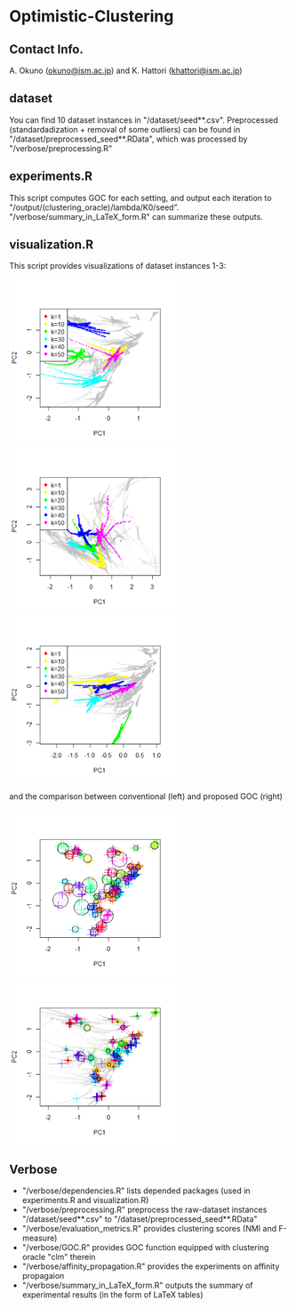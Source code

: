 # Optimistic-Clustering

## Contact Info. 
A. Okuno (okuno@ism.ac.jp) and K. Hattori (khattori@ism.ac.jp)

## dataset
You can find 10 dataset instances in "/dataset/seed**.csv". 
Preprocessed (standardadization + removal of some outliers) can be found in "/dataset/preprocessed_seed**.RData", which was processed by "/verbose/preprocessing.R"

## experiments.R
This script computes GOC for each setting, and output each iteration to "/output/(clustering_oracle)/lambda/K0/seed". 
"/verbose/summary_in_LaTeX_form.R" can summarize these outputs. 

## visualization.R
This script provides visualizations of dataset instances 1-3: 

<img src="/output/visualization/seed1.png" width="300"> <img src="/output/visualization/seed2.png" width="300"> <img src="/output/visualization/seed3.png" width="300">

and the comparison between conventional (left) and proposed GOC (right)

<img src="/output/visualization/conventional.png" width="300"> <img src="/output/visualization/optimistic.png" width="300">

## Verbose
- "/verbose/dependencies.R" lists depended packages (used in experiments.R and visualization.R)
- "/verbose/preprocessing.R" preprocess the raw-dataset instances "/dataset/seed**.csv" to "/dataset/preprocessed_seed**.RData"
- "/verbose/evaluation_metrics.R" provides clustering scores (NMI and F-measure)
- "/verbose/GOC.R" provides GOC function equipped with clustering oracle "clm" therein
- "/verbose/affinity_propagation.R" provides the experiments on affinity propagaion
- "/verbose/summary_in_LaTeX_form.R" outputs the summary of experimental results (in the form of LaTeX tables)
